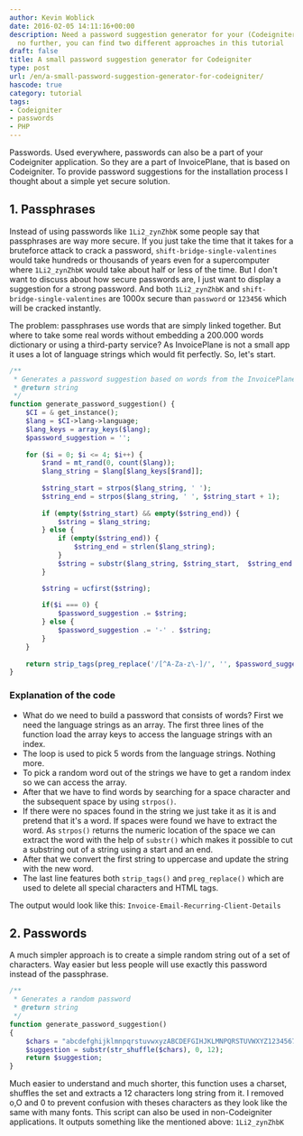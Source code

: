 ```yaml
---
author: Kevin Woblick
date: 2016-02-05 14:11:16+00:00
description: Need a password suggestion generator for your (Codeigniter) app? Look
  no further, you can find two different approaches in this tutorial
draft: false
title: A small password suggestion generator for Codeigniter
type: post
url: /en/a-small-password-suggestion-generator-for-codeigniter/
hascode: true
category: tutorial
tags:
- Codeigniter
- passwords
- PHP
---
```


Passwords. Used everywhere, passwords can also be a part of your Codeigniter application. So they are a part of InvoicePlane, that is based on Codeigniter. To provide password suggestions for the installation process I thought about a simple yet secure solution.

## 1. Passphrases

Instead of using passwords like `1Li2_zynZhbK` some people say that passphrases are way more secure. If you just take the time that it takes for a bruteforce attack to crack a password, `shift-bridge-single-valentines` would take hundreds or thousands of years even for a supercomputer where `1Li2_zynZhbK` would take about half or less of the time. But I don't want to discuss about how secure passwords are, I just want to display a suggestion for a strong password. And both `1Li2_zynZhbK` and `shift-bridge-single-valentines` are 1000x secure than `password` or `123456` which will be cracked instantly.

The problem: passphrases use words that are simply linked together. But where to take some real words without embedding a 200.000 words dictionary or using a third-party service? As InvoicePlane is not a small app it uses a lot of language strings which would fit perfectly. So, let's start.

```php
/**
 * Generates a password suggestion based on words from the InvoicePlane language files
 * @return string
 */
function generate_password_suggestion() {
    $CI = & get_instance();
    $lang = $CI->lang->language;
    $lang_keys = array_keys($lang);
    $password_suggestion = '';
    
    for ($i = 0; $i <= 4; $i++) {
        $rand = mt_rand(0, count($lang));
        $lang_string = $lang[$lang_keys[$rand]];
        
        $string_start = strpos($lang_string, ' ');
        $string_end = strpos($lang_string, ' ', $string_start + 1);
        
        if (empty($string_start) && empty($string_end)) {
            $string = $lang_string;
        } else {
            if (empty($string_end)) {
                $string_end = strlen($lang_string);
            }
            $string = substr($lang_string, $string_start,  $string_end - $string_start);
        }

        $string = ucfirst($string);
        
        if($i === 0) {
            $password_suggestion .= $string;
        } else {
            $password_suggestion .= '-' . $string;
        }
    }
    
    return strip_tags(preg_replace('/[^A-Za-z\-]/', '', $password_suggestion));
}
```

### Explanation of the code

  * What do we need to build a password that consists of words? First we need the language strings as an array. The first three lines of the function load the array keys to access the language strings with an index.
  * The loop is used to pick 5 words from the language strings. Nothing more.
  * To pick a random word out of the strings we have to get a random index so we can access the array.
  * After that we have to find words by searching for a space character and the subsequent space by using `strpos()`.
  * If there were no spaces found in the string we just take it as it is and pretend that it's a word. If spaces were found we have to extract the word. As `strpos()` returns the numeric location of the space we can extract the word with the help of `substr()` which makes it possible to cut a substring out of a string using a start and an end.
  * After that we convert the first string to uppercase and update the string with the new word.
  * The last line features both `strip_tags()` and `preg_replace()` which are used to delete all special characters and HTML tags.

The output would look like this: `Invoice-Email-Recurring-Client-Details`

## 2. Passwords

A much simpler approach is to create a simple random string out of a set of characters. Way easier but less people will use exactly this password instead of the passphrase.

```php
/**
 * Generates a random password
 * @return string
 */
function generate_password_suggestion()
{
    $chars = "abcdefghijklmnpqrstuvwxyzABCDEFGIHJKLMNPQRSTUVWXYZ123456789-_";
    $suggestion = substr(str_shuffle($chars), 0, 12);
    return $suggestion;
}
```

Much easier to understand and much shorter, this function uses a charset, shuffles the set and extracts a 12 characters long string from it. I removed o,O and 0 to prevent confusion with theses characters as they look like the same with many fonts.
This script can also be used in non-Codeigniter applications. It outputs something like the mentioned above: `1Li2_zynZhbK`
